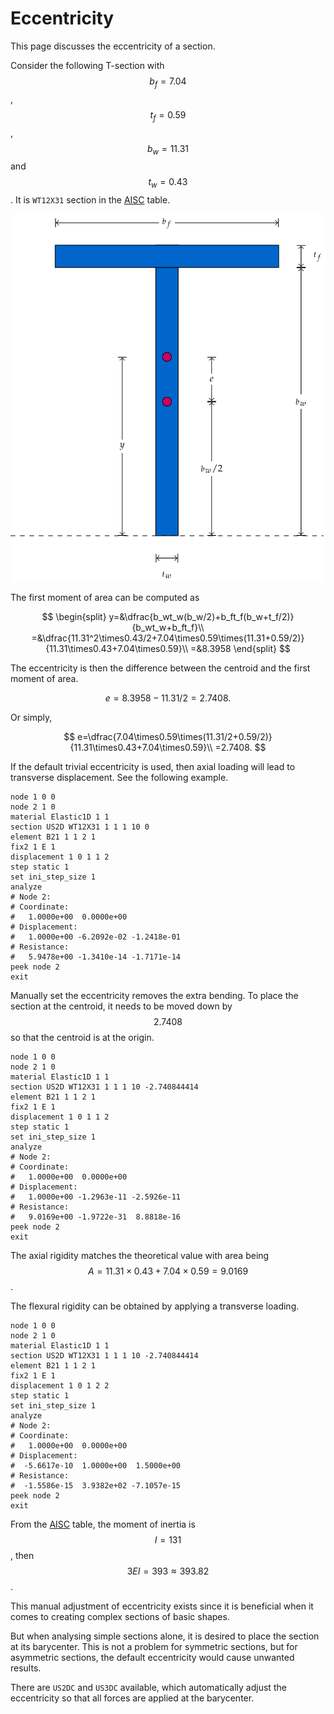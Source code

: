 # Eccentricity

This page discusses the eccentricity of a section.

Consider the following T-section with $$b_f=7.04$$, $$t_f=0.59$$, $$b_w=11.31$$ and $$t_w=0.43$$.
It is `WT12X31` section in the [AISC](https://www.aisc.org/globalassets/aisc/manual/v15.0-shapes-database/aisc-shapes-database-v15.0.xlsx) table.

![eccentricity](Eccentricity.svg)

The first moment of area can be computed as

$$
\begin{split}
y=&\dfrac{b_wt_w(b_w/2)+b_ft_f(b_w+t_f/2)}{b_wt_w+b_ft_f}\\
=&\dfrac{11.31^2\times0.43/2+7.04\times0.59\times(11.31+0.59/2)}{11.31\times0.43+7.04\times0.59}\\
=&8.3958
\end{split}
$$

The eccentricity is then the difference between the centroid and the first moment of area.

$$
e=8.3958-11.31/2=2.7408.
$$

Or simply,

$$
e=\dfrac{7.04\times0.59\times(11.31/2+0.59/2)}{11.31\times0.43+7.04\times0.59}\\
=2.7408.
$$

If the default trivial eccentricity is used, then axial loading will lead to transverse displacement. See the following example.

```text
node 1 0 0
node 2 1 0
material Elastic1D 1 1
section US2D WT12X31 1 1 1 10 0
element B21 1 1 2 1
fix2 1 E 1
displacement 1 0 1 1 2
step static 1
set ini_step_size 1
analyze
# Node 2:
# Coordinate:
#   1.0000e+00  0.0000e+00
# Displacement:
#   1.0000e+00 -6.2092e-02 -1.2418e-01
# Resistance:
#   5.9478e+00 -1.3410e-14 -1.7171e-14
peek node 2
exit
```

Manually set the eccentricity removes the extra bending.
To place the section at the centroid, it needs to be moved down by $$2.7408$$ so that the centroid is at the origin.

```text
node 1 0 0
node 2 1 0
material Elastic1D 1 1
section US2D WT12X31 1 1 1 10 -2.740844414
element B21 1 1 2 1
fix2 1 E 1
displacement 1 0 1 1 2
step static 1
set ini_step_size 1
analyze
# Node 2:
# Coordinate:
#   1.0000e+00  0.0000e+00
# Displacement:
#   1.0000e+00 -1.2963e-11 -2.5926e-11
# Resistance:
#   9.0169e+00 -1.9722e-31  8.8818e-16
peek node 2
exit
```

The axial rigidity matches the theoretical value with area being $$A=11.31\times0.43+7.04\times0.59=9.0169$$.

The flexural rigidity can be obtained by applying a transverse loading.

```text
node 1 0 0
node 2 1 0
material Elastic1D 1 1
section US2D WT12X31 1 1 1 10 -2.740844414
element B21 1 1 2 1
fix2 1 E 1
displacement 1 0 1 2 2
step static 1
set ini_step_size 1
analyze
# Node 2:
# Coordinate:
#   1.0000e+00  0.0000e+00
# Displacement:
#  -5.6617e-10  1.0000e+00  1.5000e+00
# Resistance:
#  -1.5586e-15  3.9382e+02 -7.1057e-15
peek node 2
exit
```

From the [AISC](https://www.aisc.org/globalassets/aisc/manual/v15.0-shapes-database/aisc-shapes-database-v15.0.xlsx) table, the moment of inertia is $$I=131$$, then $$3EI=393\approx393.82$$.

This manual adjustment of eccentricity exists since it is beneficial when it comes to creating complex sections of basic shapes.

But when analysing simple sections alone, it is desired to place the section at its barycenter.
This is not a problem for symmetric sections, but for asymmetric sections, the default eccentricity would cause unwanted results.

There are `US2DC` and `US3DC` available,
which automatically adjust the eccentricity so that all forces are applied at the barycenter.
